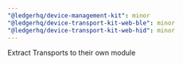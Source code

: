 ```yaml
---
"@ledgerhq/device-management-kit": minor
"@ledgerhq/device-transport-kit-web-ble": minor
"@ledgerhq/device-transport-kit-web-hid": minor
---
```


Extract Transports to their own module
